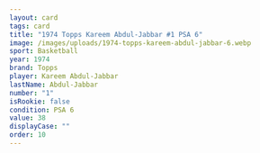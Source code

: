 ```yaml
---
layout: card
tags: card
title: "1974 Topps Kareem Abdul-Jabbar #1 PSA 6"
image: /images/uploads/1974-topps-kareem-abdul-jabbar-6.webp
sport: Basketball
year: 1974
brand: Topps
player: Kareem Abdul-Jabbar
lastName: Abdul-Jabbar
number: "1"
isRookie: false
condition: PSA 6
value: 38
displayCase: ""
order: 10
---
```

